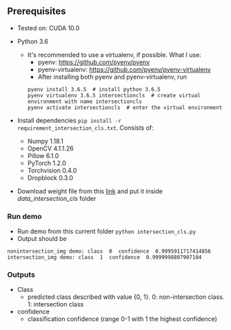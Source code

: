## Prerequisites
- Tested on: CUDA 10.0
- Python 3.6
    - It's recommended to use a virtualenv, if possible. What I use:
        - pyenv: https://github.com/pyenv/pyenv
        - pyenv-virtualenv: https://github.com/pyenv/pyenv-virtualenv
        - After installing both pyenv and pyenv-virtualenv, run
        ```
        pyenv install 3.6.5  # install python 3.6.5
        pyenv virtualenv 3.6.5 intersectioncls  # create virtual environment with name intersectioncls
        pyenv activate intersectioncls  # enter the virtual environment
        ```
- Install dependencies `pip install -r requirement_intersection_cls.txt`. Consists of:
    - Numpy 1.18.1
    - OpenCV 4.1.1.26
    - Pillow 6.1.0
    - PyTorch 1.2.0
    - Torchvision 0.4.0
    - Dropblock 0.3.0
    
- Download weight file from this 
[link](https://drive.google.com/file/d/1sX411P95LHE6kB7yzgmHq537uvZRUcA-/view?usp=sharing) 
and put it inside *data_intersection_cls* folder
    
### Run demo
- Run demo from this current folder `python intersection_cls.py`
- Output should be 
```
nonintersection_img demo: class  0  confidence  0.9995911717414856
intersection_img demo: class  1  confidence  0.9999998807907104
```

### Outputs
- Class
    - predicted class described with value {0, 1}. 0: non-intersection class. 1: intersection class
- confidence
    - classification confidence (range 0-1 with 1 the highest confidence)


    